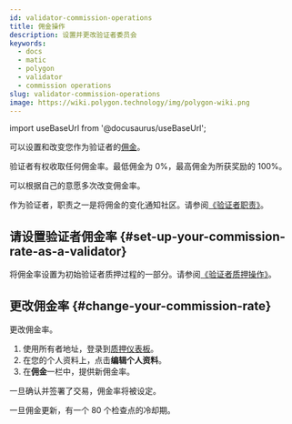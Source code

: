 ```yaml
---
id: validator-commission-operations
title: 佣金操作
description: 设置并更改验证者委员会
keywords:
  - docs
  - matic
  - polygon
  - validator
  - commission operations
slug: validator-commission-operations
image: https://wiki.polygon.technology/img/polygon-wiki.png
---
```

import useBaseUrl from '@docusaurus/useBaseUrl';

可以设置和改变您作为验证者的[佣金](/docs/maintain/glossary.md#commission)。

验证者有权收取任何佣金率。最低佣金为 0%，最高佣金为所获奖励的 100%。

可以根据自己的意愿多次改变佣金率。

作为验证者，职责之一是将佣金的变化通知社区。请参阅[《验证者职责》](/docs/maintain/validator/responsibilities)。

## 请设置验证者佣金率 {#set-up-your-commission-rate-as-a-validator}

将佣金率设置为初始验证者质押过程的一部分。请参阅[《验证者质押操作》](validator-staking-operations.md)。

## 更改佣金率 {#change-your-commission-rate}

更改佣金率。

1. 使用所有者地址，登录到[质押仪表板](https://staking.polygon.technology/)。
1. 在您的个人资料上，点击**编辑个人资料**。
1. 在**佣金**一栏中，提供新佣金率。

一旦确认并签署了交易，佣金率将被设定。

一旦佣金更新，有一个 80 个检查点的冷却期。
